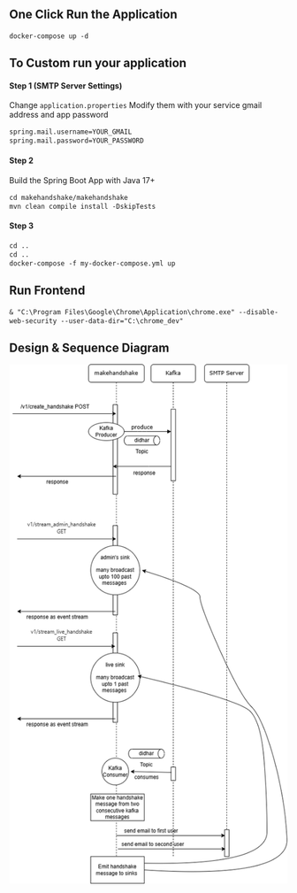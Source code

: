 ## One Click Run the Application
```
docker-compose up -d
```

## To Custom run your application

#### Step 1 (SMTP Server Settings)
Change `application.properties`
Modify them with your service gmail address and app password
```
spring.mail.username=YOUR_GMAIL
spring.mail.password=YOUR_PASSWORD
```
#### Step 2
Build the Spring Boot App with Java 17+
```
cd makehandshake/makehandshake
mvn clean compile install -DskipTests
```
#### Step 3
```
cd ..
cd ..
docker-compose -f my-docker-compose.yml up
```

## Run Frontend

```
& "C:\Program Files\Google\Chrome\Application\chrome.exe" --disable-web-security --user-data-dir="C:\chrome_dev"
```

## Design & Sequence Diagram
![seq_dgm.png](seq_dgm.png)